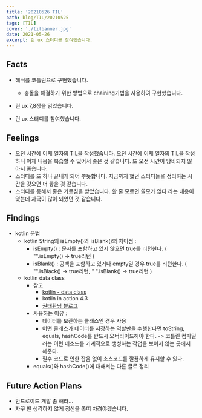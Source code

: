 ```yaml
---
title: '20210526 TIL'
path: blog/TIL/20210525
tags: [TIL]
cover: './tilbanner.jpg'
date: 2021-05-26
excerpt: 린 ux 스터디를 참여했습니다.
---
```


## Facts

- 해쉬를 코틀린으로 구현했습니다.

  - 충돌을 해결하기 위한 방법으로 chaining기법을 사용하여 구현했습니다.

- 린 ux 7,8장을 읽었습니다.
- 린 ux 스터디를 참여했습니다.

## Feelings

- 오전 시간에 어제 일자의 TIL을 작성했습니다. 오전 시간에 어제 일자의 TIL을 작성하니 어제 내용을 복습할 수 있어서 좋은 것 같습니다. 또 오전 시간이 낭비되지 않아서 좋습니다.
- 스터디를 또 하나 끝내게 되어 뿌듯합니다. 지금까지 했던 스터디들을 정리하는 시간을 갖으면 더 좋을 것 같습니다.
- 스터디를 통해서 좋은 가르침을 받았습니다. 할 줄 모르면 쓸모가 없다 라는 내용이었는데 자극이 많이 되었던 것 같습니다.

## Findings

- kotlin 문법
  - kotlin String의 isEmpty()와 isBlank()의 차이점 :
    - isEmpty() : 문자를 포함하고 있지 않으면 true를 리턴한다. ( "".isEmpty() -> true리턴 )
    - isBlank() : 공백을 포함하고 있거나 empty일 경우 true를 리턴한다. ( "".isBlack() -> true리턴, " ".isBlank() -> true리턴 )
  - kotlin data class
    - 참고
      - [kotlin - data class](https://kotlinlang.org/docs/data-classes.html)
      - kotlin in action 4.3
      - [권태환님 블로그](https://thdev.tech/kotlin/2020/09/15/kotlin_effective_02/)
    - 사용하는 이유 :
      - 데이터를 보관하는 클래스인 경우 사용
      - 어떤 클래스가 데이터를 저장하는 역할만을 수행한다면 toString, equals, hashCode를 반드시 오버라이드해야 한다. -> 코틀린 컴파일러는 이런 메소드를 기계적으로 생성하는 작업을 보이지 않는 곳에서 해준다.
      - 필수 코드로 인한 잡음 없이 소스코드를 깔끔하게 유지할 수 있다.
    - equals()와 hashCode()에 대해서는 다른 글로 정리

## Future Action Plans

- 안드로이드 개발 좀 해라...
- 자꾸 딴 생각하지 않게 정신을 똑띠 차려야겠습니다.
